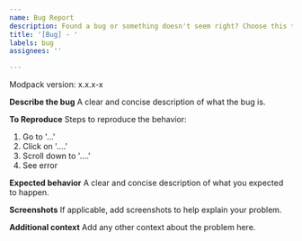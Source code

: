 ```yaml
---
name: Bug Report
description: Found a bug or something doesn't seem right? Choose this template.
title: '[Bug] - '
labels: bug
assignees: ''

---
```


Modpack version: x.x.x-x

**Describe the bug**
A clear and concise description of what the bug is.

**To Reproduce**
Steps to reproduce the behavior:
1. Go to '...'
2. Click on '....'
3. Scroll down to '....'
4. See error

**Expected behavior**
A clear and concise description of what you expected to happen.

**Screenshots**
If applicable, add screenshots to help explain your problem.

**Additional context**
Add any other context about the problem here.
